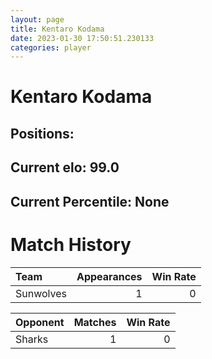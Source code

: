 ```yaml
---  
layout: page  
title: Kentaro Kodama  
date: 2023-01-30 17:50:51.230133  
categories: player  
---
```

# Kentaro Kodama

## Positions: 

## Current elo: 99.0

## Current Percentile: None

# Match History


| Team      |   Appearances |   Win Rate |
|:----------|--------------:|-----------:|
| Sunwolves |             1 |          0 |

| Opponent   |   Matches |   Win Rate |
|:-----------|----------:|-----------:|
| Sharks     |         1 |          0 |